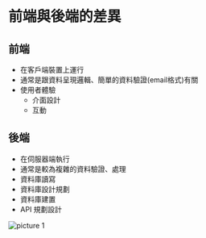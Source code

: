 # 前端與後端的差異

## 前端

- 在客戶端裝置上運行
- 通常是跟資料呈現邏輯、簡單的資料驗證(email格式)有關
- 使用者體驗
  - 介面設計
  - 互動

## 後端
- 在伺服器端執行
- 通常是較為複雜的資料驗證、處理
- 資料庫讀寫
- 資料庫設計規劃
- 資料庫建置
- API 規劃設計

![picture 1](../../../images/326931bee0d80242e3203d9c2e3d25bf2b85214d3b461955c16682c8d7aa38c8.png)  
